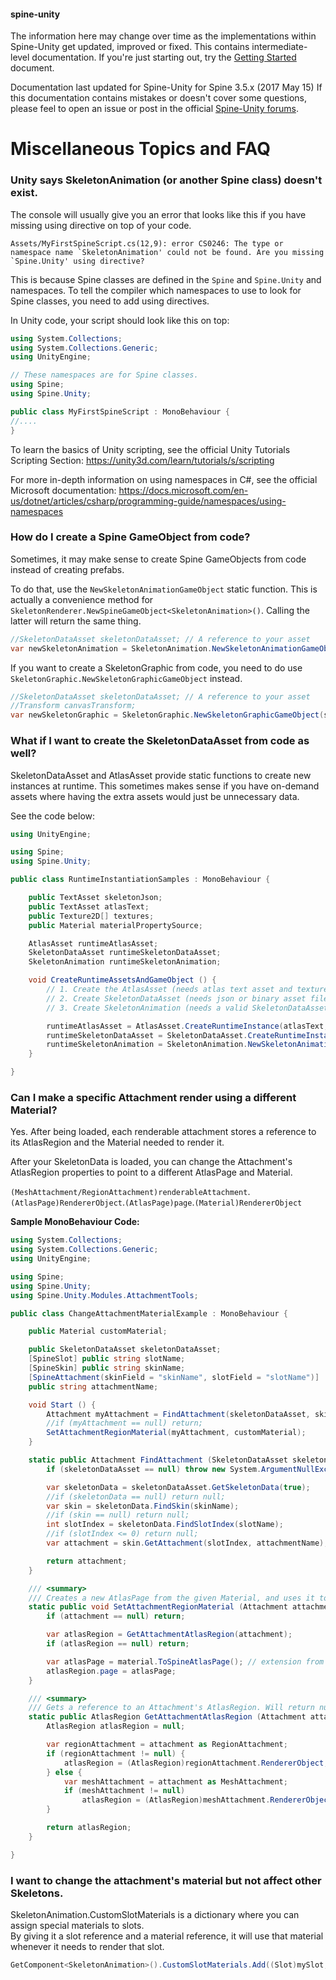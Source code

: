 #### spine-unity
The information here may change over time as the implementations within Spine-Unity get updated, improved or fixed.
This contains intermediate-level documentation. If you're just starting out, try the [Getting Started](/Getting-Started.md) document.

Documentation last updated for Spine-Unity for Spine 3.5.x (2017 May 15)
If this documentation contains mistakes or doesn't cover some questions, please feel to open an issue or post in the official [Spine-Unity forums](http://esotericsoftware.com/forum/viewforum.php?f=3). 

# Miscellaneous Topics and FAQ

### Unity says SkeletonAnimation (or another Spine class) doesn't exist.
The console will usually give you an error that looks like this if you have missing using directive on top of your code.
```
Assets/MyFirstSpineScript.cs(12,9): error CS0246: The type or namespace name `SkeletonAnimation' could not be found. Are you missing `Spine.Unity' using directive?
```

This is because Spine classes are defined in the `Spine` and `Spine.Unity` and namespaces.
To tell the compiler which namespaces to use to look for Spine classes, you need to add using directives.

In Unity code, your script should look like this on top:
```csharp
using System.Collections;
using System.Collections.Generic;
using UnityEngine;

// These namespaces are for Spine classes.
using Spine;
using Spine.Unity;

public class MyFirstSpineScript : MonoBehaviour {
//....
}
```

To learn the basics of Unity scripting, see the official Unity Tutorials Scripting Section: https://unity3d.com/learn/tutorials/s/scripting

For more in-depth information on using namespaces in C#, see the official Microsoft documentation: https://docs.microsoft.com/en-us/dotnet/articles/csharp/programming-guide/namespaces/using-namespaces 
 

### How do I create a Spine GameObject from code?
Sometimes, it may make sense to create Spine GameObjects from code instead of creating prefabs.

To do that, use the `NewSkeletonAnimationGameObject` static function. This is actually a convenience method for `SkeletonRenderer.NewSpineGameObject<SkeletonAnimation>()`. Calling the latter will return the same thing.

```csharp
//SkeletonDataAsset skeletonDataAsset; // A reference to your asset
var newSkeletonAnimation = SkeletonAnimation.NewSkeletonAnimationGameObject(skeletonDataAsset);
```

If you want to create a SkeletonGraphic from code, you need to do use `SkeletonGraphic.NewSkeletonGraphicGameObject` instead.
```csharp
//SkeletonDataAsset skeletonDataAsset; // A reference to your asset
//Transform canvasTransform;
var newSkeletonGraphic = SkeletonGraphic.NewSkeletonGraphicGameObject(skeletonDataAsset, canvasTransform);
```

### What if I want to create the SkeletonDataAsset from code as well?
SkeletonDataAsset and AtlasAsset provide static functions to create new instances at runtime. This sometimes makes sense if you have on-demand assets where having the extra assets would just be unnecessary data.

See the code below:
```csharp
using UnityEngine;

using Spine;
using Spine.Unity;

public class RuntimeInstantiationSamples : MonoBehaviour {

	public TextAsset skeletonJson;
	public TextAsset atlasText;
	public Texture2D[] textures;
	public Material materialPropertySource;

	AtlasAsset runtimeAtlasAsset;
	SkeletonDataAsset runtimeSkeletonDataAsset;
	SkeletonAnimation runtimeSkeletonAnimation;

	void CreateRuntimeAssetsAndGameObject () {
		// 1. Create the AtlasAsset (needs atlas text asset and textures, and materials/shader);
		// 2. Create SkeletonDataAsset (needs json or binary asset file, and an AtlasAsset)
		// 3. Create SkeletonAnimation (needs a valid SkeletonDataAsset)

		runtimeAtlasAsset = AtlasAsset.CreateRuntimeInstance(atlasText, textures, materialPropertySource, true);		
		runtimeSkeletonDataAsset = SkeletonDataAsset.CreateRuntimeInstance(skeletonJson, runtimeAtlasAsset, true);		
		runtimeSkeletonAnimation = SkeletonAnimation.NewSkeletonAnimationGameObject(runtimeSkeletonDataAsset);
	}

}
```

### Can I make a specific Attachment render using a different Material?
Yes. After being loaded, each renderable attachment stores a reference to its AtlasRegion and the Material needed to render it.  

After your SkeletonData is loaded, you can change the Attachment's AtlasRegion properties to point to a different AtlasPage and Material.

`(MeshAttachment/RegionAttachment)renderableAttachment`.`(AtlasPage)RendererObject`.`(AtlasPage)page`.`(Material)RendererObject`

**Sample MonoBehaviour Code:**
```csharp
using System.Collections;
using System.Collections.Generic;
using UnityEngine;

using Spine;
using Spine.Unity;
using Spine.Unity.Modules.AttachmentTools;

public class ChangeAttachmentMaterialExample : MonoBehaviour {

	public Material customMaterial;

	public SkeletonDataAsset skeletonDataAsset;
	[SpineSlot] public string slotName;
	[SpineSkin] public string skinName;
	[SpineAttachment(skinField = "skinName", slotField = "slotName")]
	public string attachmentName;

	void Start () {
		Attachment myAttachment = FindAttachment(skeletonDataAsset, skinName, slotName, attachmentName);
		//if (myAttachment == null) return;
		SetAttachmentRegionMaterial(myAttachment, customMaterial);
	}

	static public Attachment FindAttachment (SkeletonDataAsset skeletonDataAsset, string skinName, string slotName, string attachmentName) {
		if (skeletonDataAsset == null) throw new System.ArgumentNullException("skeletonDataAsset");

		var skeletonData = skeletonDataAsset.GetSkeletonData(true);
		//if (skeletonData == null) return null;
		var skin = skeletonData.FindSkin(skinName);
		//if (skin == null) return null;
		int slotIndex = skeletonData.FindSlotIndex(slotName);
		//if (slotIndex <= 0) return null;
		var attachment = skin.GetAttachment(slotIndex, attachmentName);

		return attachment;
	}

	/// <summary>
	/// Creates a new AtlasPage from the given Material, and uses it to modify the given Attachment's AtlasRegion. This method will affect all skeletons using this Attachment.</summary>
	static public void SetAttachmentRegionMaterial (Attachment attachment, Material material) {
		if (attachment == null) return;

		var atlasRegion = GetAttachmentAtlasRegion(attachment);
		if (atlasRegion == null) return;

		var atlasPage = material.ToSpineAtlasPage(); // extension from Spine.Unity.Modules.AttachmentTools
		atlasRegion.page = atlasPage;
	}

	/// <summary>
	/// Gets a reference to an Attachment's AtlasRegion. Will return null if an attachment is not renderable.</summary>
	static public AtlasRegion GetAttachmentAtlasRegion (Attachment attachment) {
		AtlasRegion atlasRegion = null;

		var regionAttachment = attachment as RegionAttachment;
		if (regionAttachment != null) {
			atlasRegion = (AtlasRegion)regionAttachment.RendererObject;
		} else {
			var meshAttachment = attachment as MeshAttachment;
			if (meshAttachment != null)
				atlasRegion = (AtlasRegion)meshAttachment.RendererObject;
		}

		return atlasRegion;
	}

}
```

### I want to change the attachment's material but not affect other Skeletons.
SkeletonAnimation.CustomSlotMaterials is a dictionary where you can assign special materials to slots.  
By giving it a slot reference and a material reference, it will use that material whenever it needs to render that slot.

```csharp
GetComponent<SkeletonAnimation>().CustomSlotMaterials.Add((Slot)mySlot, (Material)myMaterial);
``` 